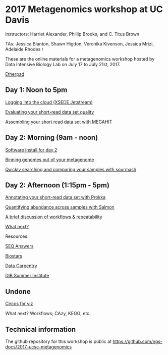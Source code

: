 # 2017 Metagenomics workshop at UC Davis

Instructors: Harriet Alexander, Phillip Brooks, and C. Titus Brown

TAs: Jessica Blanton, Shawn Higdon, Veronika Kivenson, Jessica Mrizi, Adelaide Rhodes r

These are the online materials for a metagenomics workshop hosted by
Data Intensive Biology Lab on July 17 to July 21st, 2017.

[Etherpad](https://public.etherpad-mozilla.org/p/UCSC_metagenomics)

## Day 1: Noon to 5pm

[Logging into the cloud (XSEDE Jetstream)](jetstream/boot.html)

[Evaluating your short-read data set quality](quality.html)

[Assembling your short read data set with MEGAHIT](assemble.html)



## Day 2: Morning (9am - noon)

[Software install for day 2](day2-install.html)

[Binning genomes out of your metagenome](binning.html)

[Quickly searching and comparing your samples with sourmash](sourmash.html)


## Day 2: Afternoon (1:15pm - 5pm)

[Annotating your short-read data set with Prokka](prokka_tutorial.html)

[Quantifying abundance across samples with Salmon](salmon_tutorial.html)

[A brief discussion of workflows & repeatability](workflows.html)

[What next?](whatnext.html)

Resources:

[SEQ Answers](http://seqanswers.com/)

[Biostars](https://www.biostars.org/)

[Data Carpentry](http://www.datacarpentry.org/)

[DIB Summer Institute](http://ivory.idyll.org/dibsi/)

## Undone

[Circos for viz](circos_tutorial.html)

What next? Workflows; CAzy, KEGG; etc.

<!-- See [the complete table of contents](toc.html) -->
 
## Technical information

The github repository for this workshop is public at
https://github.com/ngs-docs/2017-ucsc-metagenomics
